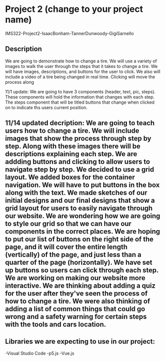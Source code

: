 # Project 2 (change to your project name)
IMS322-Project2-IsaacBonham-TannerDunwoody-GigiSarnello
## Description
We are going to demonstrate how to change a tire. We will use a variety of images
to walk the user through the steps that it takes to change a tire. We will have images, descriptions,
and buttons for the user to click. We also will include a video of a tire being changed in real time.
Clicking will move the process along

11/1 update: We are going to have 3 components (header, text, pic, steps). These components will hold the information that changes with each step. The steps component that will be titled buttons that change when clicked on to indicate ths users current position. 
## 11/14 updated decription: We are going to teach users how to change a tire. We will include images that show the process through step by step. Along with these images there will be descriptions explaining each step. We are addding buttons and clicking to allow users to navigate step by step. We decided to use a grid layout. We added boxes for the container navigation. We will have to put buttons in the box along with the text. We made sketches of our initial designs and our final designs that show a grid layout for users to easily navigate through our website. We are wondering how we are going to style our grid so that we can have our components in the correct places. We are hoping to put our list of buttons on the right side of the page, and it will cover the entire length (vertically) of the page, and just less than a quarter of the page (horizontally). We have set up buttons so users can click through each step. We are working on making our website more interactive. We are thinking about adding a quiz for the user after they've seen the process of how to change a tire. We were also thinking of adding a list of common things that could go wrong and a safety warning for certain steps with the tools and cars location. 
## Libraries we are expecting to use in our project:
-Visual Studio Code
-p5.js
-Vue.js
